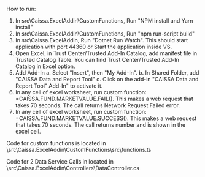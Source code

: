 How to run: 

1. In src\Caissa.ExcelAddin\CustomFunctions, Run "NPM install and Yarn install"
2. In src\Caissa.ExcelAddin\CustomFunctions, Run "npm run-script build"
3. In src\Caissa.ExcelAddin, Run "Dotnet Run Watch". This should start application with port 44360
    or Start the application inside VS.
4. Open Excel, in Trust Center/Trusted Add-In Catalog, add manifest file in Trusted Catalog Table.
     You can find Trust Center/Trusted Add-In Catalog in Excel option. 
5. Add Add-In
    a. Select "Insert", then "My Add-In". 
    b. In Shared Folder, add "CAISSA Data and Report Tool"
    c. Click on the add-in "CAISSA Data and Report Tool" Add-In" to activate it.
6. In any cell of excel worksheet, run custom function: =CAISSA.FUND.MARKETVALUE.FAIL(). 
   This makes a web request that takes 70 seconds. The call returns Network Request Failed error.
7. In any cell of excel worksheet, run custom function: =CAISSA.FUND.MARKETVALUE.SUCCESS(). 
   This makes a web request that takes 70 seconds. The call returns number and is shown in the excel cell.

Code for custom functions is located in \src\Caissa.ExcelAddin\CustomFunctions\src\functions.ts

Code for 2 Data Service Calls in located in \src\Caissa.ExcelAddin\Controllers\DataController.cs
  

